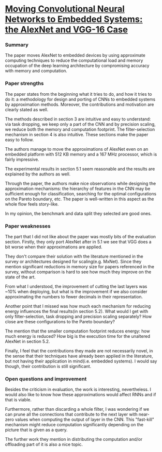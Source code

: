 # [Moving Convolutional Neural Networks to Embedded Systems: the AlexNet and VGG-16 Case](https://dl.acm.org/citation.cfm?id=3207995)

### Summary

The paper moves AlexNet to embedded devices by using approximate computing techniques to reduce the computational load and memory occupation of the deep learning architecture by compromising accuracy with memory and computation.

### Paper strengths

The paper states from the beginning what it tries to do, and how it tries to do it: a methodology for design and porting of CNNs to embedded systems by approximation methods. Moreover, the contributions and motivation are clearly stated as well.

The methods described in section 3 are intuitive and easy to understand: via task dropping, we keep only a part of the CNN and by precision scaling, we reduce both the memory and computation footprint. The filter-selection mechanism in section 4 is also intuitive. These sections make the paper easy to follow.

The authors manage to move the approximations of AlexNet even on an embedded platform with 512 KB memory and a 167 MHz processor, which is fairly impressive.

The experimental results in section 5.1 seem reasonable and the results are explained by the authors as well.

Through the paper, the authors make nice observations while designing the approximation mechanisms: the hierarchy of features in the CNN may be sufficient enough for classification, searching for the optimal configurations on the Pareto boundary, etc. The paper is well-written in this aspect as the whole flow feels story-like.

In my opinion, the benchmark and data split they selected are good ones.

### Paper weaknesses

The part that I did not like about the paper was mostly bits of the evaluation section. Firstly, they only port AlexNet after in 5.1 we see that VGG does a bit worse when their approximations are applied.

They don't compare their solution with the literature mentioned in the survey or architectures designed for scaling(e.g. MxNet). Since they mention significant reductions in memory size for papers referenced in the survey, without comparison is hard to see how much they improve on the state of the art.

From what I understood, the improvement of cutting the last layers was ~10% when deploying, but what is the improvement if we also consider approximating the numbers to fewer decimals in their representation.

Another point that I missed was how much each mechanism for reducing energy influences the final results(in section 5.2). What would I get with only filter-selection, task dropping and precision scaling separately? How close are these configurations to the Pareto boundary?

The mention that the smaller computation footprint reduces energy: how much energy is reduced? How big is the execution time for the unaltered AlexNet in section 5.2.

Finally, I feel that the contributions they made are not necessarily novel, in the sense that their techniques have already been applied in the literature, but not having their application in mind(i.e. embedded systems). I would say though, their contribution is still significant.

### Open questions and improvement

Besides the criticism in evaluation, the work is interesting, nevertheless. I would also like to know how these approximations would affect RNNs and if that is viable.

Furthermore, rather than discarding a whole filter, I was wondering if we can prune all the connections that contribute to the next layer with near-zero values when computing the output of layer in the CNN. This "fast-kill" mechanism might reduce computation significantly depending on the picture that is given as a query.

The further work they mention in distributing the computation and/or offloading part of it is also a nice topic.
